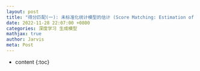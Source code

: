 ```yaml
---
layout: post
title: "得分匹配(一): 未标准化统计模型的估计 (Score Matching: Estimation of Non-Normalized Statistical Models)"
date: 2022-11-28 22:07:00 +0800
categories: 深度学习 生成模型
mathjax: true
author: Jarvis
meta: Post
---
```


* content
{:toc}
